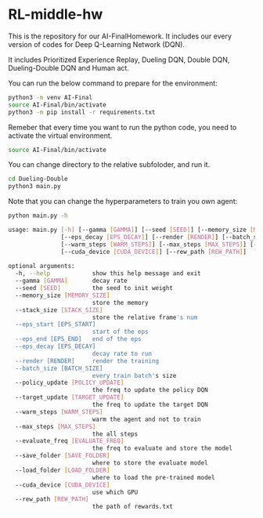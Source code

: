 # RL-middle-hw
This is the repository for our AI-FinalHomework. It includes our every version of codes for Deep Q-Learning Network (DQN).

It includes Prioritized Experience Replay, Dueling DQN, Double DQN, Dueling-Double DQN and Human act.

You can run the below command to prepare for the environment:

```bash
python3 -m venv AI-Final
source AI-Final/bin/activate
python3 -m pip install -r requirements.txt
```

Remeber that every time you want to run the python code, you need to activate the virtual environment.

```bash
source AI-Final/bin/activate
```

You can change directory to the relative subfoloder, and run it.

```bash
cd Dueling-Double
python3 main.py
```

Note that you can change the hyperparameters to train you own agent:

```bash
python main.py -h
```

```bash
usage: main.py [-h] [--gamma [GAMMA]] [--seed [SEED]] [--memory_size [MEMORY_SIZE]] [--stack_size [STACK_SIZE]] [--eps_start [EPS_START]] [--eps_end [EPS_END]]                      
               [--eps_decay [EPS_DECAY]] [--render [RENDER]] [--batch_size [BATCH_SIZE]] [--policy_update [POLICY_UPDATE]] [--target_update [TARGET_UPDATE]]                         
               [--warm_steps [WARM_STEPS]] [--max_steps [MAX_STEPS]] [--evaluate_freq [EVALUATE_FREQ]] [--save_folder [SAVE_FOLDER]] [--load_folder [LOAD_FOLDER]]                   
               [--cuda_device [CUDA_DEVICE]] [--rew_path [REW_PATH]]                                                                                                                 
                                                                                                                                                                                     
optional arguments:                                                                                                                                                                  
  -h, --help            show this help message and exit                                                                                                                              
  --gamma [GAMMA]       decay rate                                                                                                                                                   
  --seed [SEED]         the seed to init weight                                                                                                                                      
  --memory_size [MEMORY_SIZE]                                  
                        store the memory
  --stack_size [STACK_SIZE]
                        store the relative frame's num
  --eps_start [EPS_START]
                        start of the eps
  --eps_end [EPS_END]   end of the eps
  --eps_decay [EPS_DECAY]
                        decay rate to run
  --render [RENDER]     render the training
  --batch_size [BATCH_SIZE]
                        every train batch's size
  --policy_update [POLICY_UPDATE]
                        the freq to update the policy DQN
  --target_update [TARGET_UPDATE]
                        the freq to update the target DQN
  --warm_steps [WARM_STEPS]
                        warm the agent and not to train
  --max_steps [MAX_STEPS]
                        the all steps
  --evaluate_freq [EVALUATE_FREQ]
                        the freq to evaluate and store the model
  --save_folder [SAVE_FOLDER]
                        where to store the evaluate model
  --load_folder [LOAD_FOLDER]
                        where to load the pre-trained model
  --cuda_device [CUDA_DEVICE]
                        use which GPU
  --rew_path [REW_PATH]
                        the path of rewards.txt
```